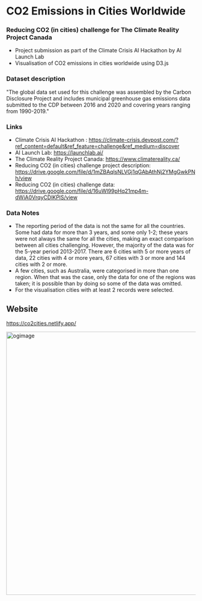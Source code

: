 # CO2 Emissions in Cities Worldwide

### Reducing CO2 (in cities) challenge for The Climate Reality Project Canada

- Project submission as part of the Climate Crisis AI Hackathon by AI Launch Lab
- Visualisation of CO2 emissions in cities worldwide using D3.js

### Dataset description
"The global data set used for this challenge was assembled by the Carbon Disclosure Project 
and includes municipal greenhouse gas emissions data submitted to the CDP between 2016 and 2020 and covering years ranging from 1990-2019."

### Links
- Climate Crisis AI Hackathon : https://climate-crisis.devpost.com/?ref_content=default&ref_feature=challenge&ref_medium=discover
- AI Launch Lab: https://launchlab.ai/
- The Climate Reality Project Canada: https://www.climatereality.ca/
- Reducing CO2 (in cities) challenge project description: https://drive.google.com/file/d/1mZBAqlsNLVGj1qGAbAthNj2YMgGwkPNh/view
- Reducing CO2 (in cities) challenge data: https://drive.google.com/file/d/16uWl99pHq21mp4m-dWiA0VrqyCDlKPlS/view

### Data Notes 
<ul>
  <li>
    The reporting period of the data is not the same for all the countries. Some had data for more than 3 years, and some only 1-2; these years were not always the same for all the cities, making an exact comparison between all cities challenging. However, the majority of the data was for the 5-year period 2013-2017. There are 6 cities with 5 or more years of data, 22 cities with 4 or more years, 67 cities with 3 or more and 144 cities with 2 or more. 
  </li>
  <li>
    A few cities, such as Australia, were categorised in more than one region. When that was the case, only the data for one of the regions was taken; it is possible than by doing so some of the data was omitted. 
  </li>
  <li>
    For the visualisation cities with at least 2 records were selected.
  </li>
</ul>


## Website
https://co2cities.netlify.app/ 

<a data-flickr-embed="true" href="https://www.flickr.com/photos/192110190@N06/50984343631/in/dateposted-public/" title="ogimage"><img src="https://live.staticflickr.com/65535/50984343631_a68166c7d5_z.jpg" width="700" alt="ogimage"></a>